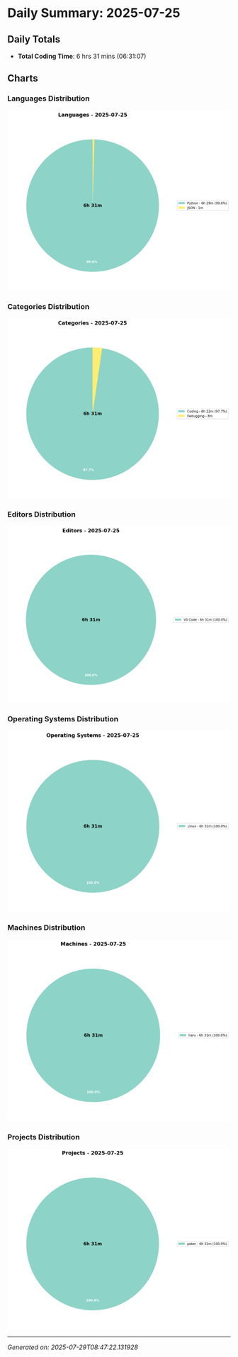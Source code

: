 # Daily Summary: 2025-07-25

## Daily Totals
- **Total Coding Time**: 6 hrs 31 mins (06:31:07)

## Charts

### Languages Distribution
![Languages](/charts/languages_-_2025-07-25.png)

### Categories Distribution
![Categories](/charts/categories_-_2025-07-25.png)

### Editors Distribution
![Editors](/charts/editors_-_2025-07-25.png)

### Operating Systems Distribution
![Operating Systems](/charts/operating_systems_-_2025-07-25.png)

### Machines Distribution
![Machines](/charts/machines_-_2025-07-25.png)

### Projects Distribution
![Projects](/charts/projects_-_2025-07-25.png)

---
*Generated on: 2025-07-29T08:47:22.131928*
